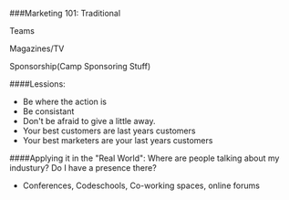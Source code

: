 ###Marketing 101:
Traditional

Teams

Magazines/TV 

Sponsorship(Camp Sponsoring Stuff)

####Lessions:
* Be where the action is
* Be consistant
* Don't be afraid to give a little away.
* Your best customers are last years customers
* Your best marketers are your last years customers

####Applying it in the "Real World":
Where are people talking about my industury? Do I have a presence there?

* Conferences, Codeschools, Co-working spaces, online forums

